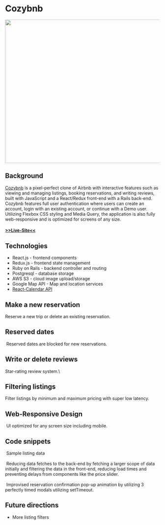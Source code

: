 # Cozybnb
<div align="center">
<img width="650" height="466.07" src='https://github.com/hannnmc/Cozybnb/blob/main/frontend/src/assets/images/product_readme/cozybnb_home1.png' alt='' />
</div>

## Background
<a href='https://cozy-bnb.herokuapp.com' alt=''>Cozybnb</a> is a pixel-perfect clone of Airbnb with interactive features such as viewing and managing listings,  booking reservations, and writing reviews, built with JavaScript and a React/Redux front-end with a Rails back-end.  Cozybnb features full user authentication where users can create an account, login with an existing account, or continue with a Demo user. Utilizing Flexbox CSS styling and Media Query, the application is also fully web-responsive and is optimized for screens of any size.  

#### <a href='https://cozy-bnb-144778128690.herokuapp.com/' alt=''>>>Live-Site<<</a>


## Technologies
- React.js - frontend components
- Redux.js - frontend state management
- Ruby on Rails - backend controller and routing
- Postgresql - database storage
- AWS S3 - cloud image upload/storage
- Google Map API - Map and location services
- <a href='https://projects.wojtekmaj.pl/react-calendar/' target="_blank" rel="noopener noreferrer"> React-Calendar API </a>

## Make a new reservation
<div align="center">
<img src='https://github.com/hannnmc/Cozybnb/blob/main/frontend/src/assets/images/product_readme/new_reservation.gif' alt='' />
</div>
Reserve a new trip or delete an existing reservation.

## Reserved dates
<img src='https://github.com/hannnmc/Cozybnb/blob/main/frontend/src/assets/images/product_readme/blocked_dates.gif' alt='' />
Reserved dates are blocked for new reservations.

## Write or delete reviews
<div align="center">
<img src='https://github.com/hannnmc/Cozybnb/blob/main/frontend/src/assets/images/product_readme/leave_review.gif' alt='' />
</div>
Star-rating review system.\

## Filtering listings
<div align="center">
<img src='https://github.com/hannnmc/Cozybnb/blob/main/frontend/src/assets/images/product_readme/filtering.gif' alt='' />
</div>
Filter listings by minimum and maximum pricing with super low latency.

## Web-Responsive Design
<img src='https://github.com/hannnmc/Cozybnb/blob/main/frontend/src/assets/images/product_readme/responsiveness.gif' alt='' />
UI optimized for any screen size including mobile.

## Code snippets

<img src='https://github.com/hannnmc/Cozybnb/blob/main/frontend/src/assets/images/product_readme/sample_listing_data.png' alt='' />
Sample listing data
<br>
<br>
<img src='https://github.com/hannnmc/Cozybnb/blob/main/frontend/src/assets/images/product_readme/listing-filters.png' alt='' />
Reducing data fetches to the back-end by fetching a larger scope of data initially and filtering the data in the front-end, reducing load times and preventing delays from components like the price slider. 
<br>
<br>
<img src='https://github.com/hannnmc/Cozybnb/blob/main/frontend/src/assets/images/product_readme/reservation confirmation.png' alt='' />
Improvised reservation confirmation pop-up animation by utilizing 3 perfectly timed modals utilizing setTimeout. 

## Future directions
- More listing filters
